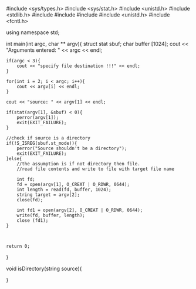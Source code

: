 #include <sys/types.h>
#include <sys/stat.h>
#include <unistd.h>
#include <stdlib.h>
#include <iostream>
#include <cstring>
#include <string>
#include <unistd.h>
#include <fcntl.h>


using namespace std;

int main(int argc, char ** argv){
	struct stat sbuf;
	char buffer [1024];
	cout << "Arguments entered: " << argc << endl;	

	if(argc < 3){
		cout << "specify file destination !!!" << endl;
	}
	
	for(int i = 2; i < argc; i++){
		cout << argv[i] << endl;	
	}
	
	cout << "source: " << argv[1] << endl;

	if(stat(argv[1], &sbuf) < 0){
		perror(argv[1]);
		exit(EXIT_FAILURE);
	}

	//check if source is a directory
	if(!S_ISREG(sbuf.st_mode)){
		perror("Source shouldn't be a directory");
		exit(EXIT_FAILURE);
	}else{
		//the assumption is if not directory then file.
		//read file contents and write to file with target file name
		
		int fd;
		fd = open(argv[1], O_CREAT | O_RDWR, 0644);
		int length = read(fd, buffer, 1024);
		string target = argv[2];
		close(fd);

		int fd1 = open(argv[2], O_CREAT | O_RDWR, 0644);
		write(fd, buffer, length);
		close (fd1);
	}


	
	return 0;
}

void isDirectory(string source){

}
